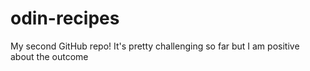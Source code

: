 # odin-recipes
My second GitHub repo!
It's pretty challenging so far but I am positive about the outcome